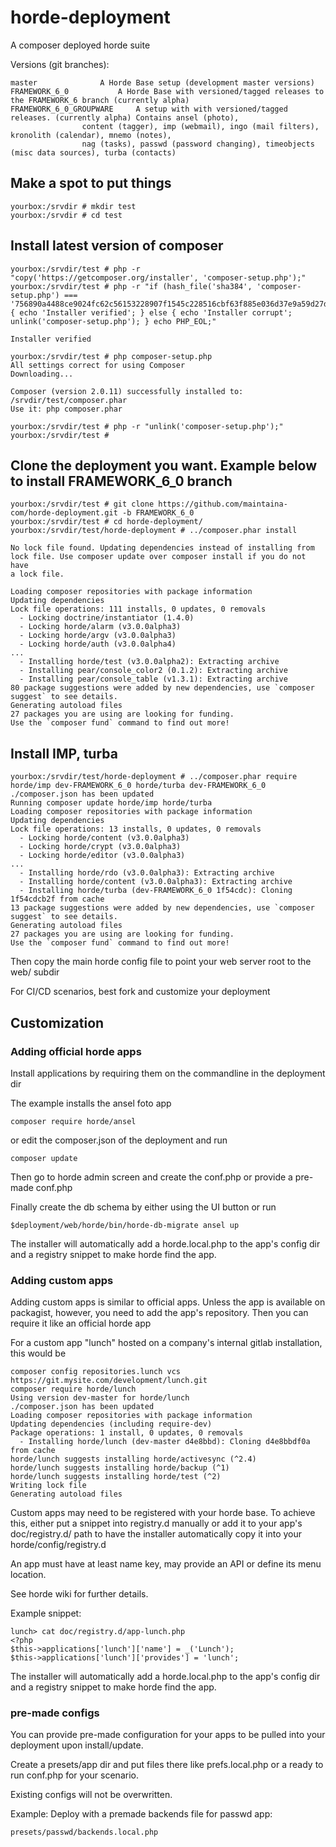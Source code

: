 # horde-deployment
A composer deployed horde suite

Versions (git branches):

```
master    			A Horde Base setup (development master versions)
FRAMEWORK_6_0 			A Horde Base with versioned/tagged releases to the FRAMEWORK_6 branch (currently alpha)
FRAMEWORK_6_0_GROUPWARE 	A setup with with versioned/tagged releases. (currently alpha) Contains ansel (photo), 
				content (tagger), imp (webmail), ingo (mail filters), kronolith (calendar), mnemo (notes), 
				nag (tasks), passwd (password changing), timeobjects (misc data sources), turba (contacts)

```


## Make a spot to put things

```
yourbox:/srvdir # mkdir test
yourbox:/srvdir # cd test
```

## Install latest version of composer

```
yourbox:/srvdir/test # php -r "copy('https://getcomposer.org/installer', 'composer-setup.php');"
yourbox:/srvdir/test # php -r "if (hash_file('sha384', 'composer-setup.php') === '756890a4488ce9024fc62c56153228907f1545c228516cbf63f885e036d37e9a59d27d63f46af1d4d07ee0f76181c7d3') { echo 'Installer verified'; } else { echo 'Installer corrupt'; unlink('composer-setup.php'); } echo PHP_EOL;"

Installer verified

yourbox:/srvdir/test # php composer-setup.php
All settings correct for using Composer
Downloading...

Composer (version 2.0.11) successfully installed to: /srvdir/test/composer.phar
Use it: php composer.phar

yourbox:/srvdir/test # php -r "unlink('composer-setup.php');"
yourbox:/srvdir/test #

```

## Clone the deployment you want.  Example below to install FRAMEWORK_6_0 branch

```
yourbox:/srvdir/test # git clone https://github.com/maintaina-com/horde-deployment.git -b FRAMEWORK_6_0
yourbox:/srvdir/test # cd horde-deployment/
yourbox:/srvdir/test/horde-deployment # ../composer.phar install

No lock file found. Updating dependencies instead of installing from
lock file. Use composer update over composer install if you do not have
a lock file.

Loading composer repositories with package information
Updating dependencies
Lock file operations: 111 installs, 0 updates, 0 removals
  - Locking doctrine/instantiator (1.4.0)
  - Locking horde/alarm (v3.0.0alpha3)
  - Locking horde/argv (v3.0.0alpha3)
  - Locking horde/auth (v3.0.0alpha4)
...
  - Installing horde/test (v3.0.0alpha2): Extracting archive
  - Installing pear/console_color2 (0.1.2): Extracting archive
  - Installing pear/console_table (v1.3.1): Extracting archive
80 package suggestions were added by new dependencies, use `composer
suggest` to see details.
Generating autoload files
27 packages you are using are looking for funding.
Use the `composer fund` command to find out more!

```
## Install IMP,  turba

```
yourbox:/srvdir/test/horde-deployment # ../composer.phar require horde/imp dev-FRAMEWORK_6_0 horde/turba dev-FRAMEWORK_6_0
./composer.json has been updated
Running composer update horde/imp horde/turba
Loading composer repositories with package information
Updating dependencies
Lock file operations: 13 installs, 0 updates, 0 removals
  - Locking horde/content (v3.0.0alpha3)
  - Locking horde/crypt (v3.0.0alpha3)
  - Locking horde/editor (v3.0.0alpha3)
...
  - Installing horde/rdo (v3.0.0alpha3): Extracting archive
  - Installing horde/content (v3.0.0alpha3): Extracting archive
  - Installing horde/turba (dev-FRAMEWORK_6_0 1f54cdc): Cloning
1f54cdcb2f from cache
13 package suggestions were added by new dependencies, use `composer
suggest` to see details.
Generating autoload files
27 packages you are using are looking for funding.
Use the `composer fund` command to find out more!

```
Then copy the main horde config file to
point your web server root to the web/ subdir

For CI/CD scenarios, best fork and customize your deployment

## Customization

### Adding official horde apps

Install applications by requiring them on the commandline in the deployment dir

The example installs the ansel foto app

```
composer require horde/ansel
```

or edit the composer.json of the deployment and run

```
composer update
```

Then go to horde admin screen and create the conf.php or provide a pre-made conf.php

Finally create the db schema by either using the UI button or run

```
$deployment/web/horde/bin/horde-db-migrate ansel up
```

The installer will automatically add a horde.local.php to the
app's config dir and a registry snippet to make horde find the app.

### Adding custom apps

Adding custom apps is similar to official apps.
Unless the app is available on packagist, however, you need to add the app's
repository. Then you can require it like an official horde app

For a custom app "lunch" hosted on a company's internal gitlab installation, this would be

```
composer config repositories.lunch vcs https://git.mysite.com/development/lunch.git
composer require horde/lunch
Using version dev-master for horde/lunch
./composer.json has been updated
Loading composer repositories with package information
Updating dependencies (including require-dev)
Package operations: 1 install, 0 updates, 0 removals
  - Installing horde/lunch (dev-master d4e8bbd): Cloning d4e8bbdf0a from cache
horde/lunch suggests installing horde/activesync (^2.4)
horde/lunch suggests installing horde/backup (^1)
horde/lunch suggests installing horde/test (^2)
Writing lock file
Generating autoload files

```

Custom apps may need to be registered with your horde base.
To achieve this, either put a snippet into registry.d manually or add it to 
your app's doc/registry.d/ path to have the installer automatically copy it
into your horde/config/registry.d

An app must have at least name key, may provide an API or
define its menu location.

See horde wiki for further details.

Example snippet:
```
lunch> cat doc/registry.d/app-lunch.php
<?php
$this->applications['lunch']['name'] = _('Lunch');
$this->applications['lunch']['provides'] = 'lunch';

```

The installer will automatically add a horde.local.php to the
app's config dir and a registry snippet to make horde find the app.


### pre-made configs

You can provide pre-made configuration for your apps to be pulled into your
deployment upon install/update.

Create a presets/app dir and put files there like prefs.local.php
or a ready to run conf.php for your scenario.

Existing configs will not be overwritten.

Example: Deploy with a premade backends file for passwd app:

```
presets/passwd/backends.local.php
```

